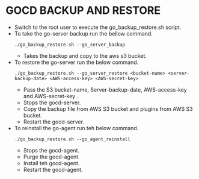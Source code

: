 # GOCD BACKUP AND RESTORE
- Switch to the root user to execute the go_backup_restore.sh script.
- To take the go-server backup run the bellow command.
    ``` 
    ./go_backup_restore.sh --go_server_backup
    ``` 
    - Takes the backup and copy to the aws s3 bucket.
- To restore the go-server run the below command.
    ```
    ./go_backup_restore.sh --go_server_restore <bucket-name> <server-backup-date> <AWS-access-key> <AWS-secret-key>
    ```
   - Pass the S3 bucket-name, Server-backup-date, AWS-access-key and AWS-secret-key .
   - Stops the gocd-server.
   - Copy the backup file from AWS S3 bucket and plugins from AWS S3 bucket.
   - Restart the gocd-server.
- To reinstall the go-agent run teh below command.
    ```
    ./go_backup_restore.sh --go_agent_reinstall
    ```
    - Stops the gocd-agent.
    - Purge the gocd-agent.
    - Install teh gocd-agent.
    - Restart the gocd-agent.